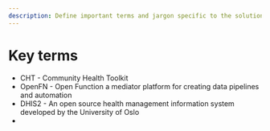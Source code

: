 ```yaml
---
description: Define important terms and jargon specific to the solution.
---
```


# Key terms

* CHT - Community Health Toolkit&#x20;
* OpenFN - Open Function a mediator platform for creating data pipelines and automation
* DHIS2 - An open source health management information system developed by the University of Oslo
*
